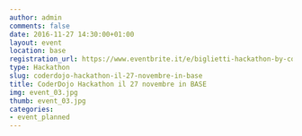 ```yaml
---
author: admin
comments: false
date: 2016-11-27 14:30:00+01:00
layout: event
location: base
registration_url: https://www.eventbrite.it/e/biglietti-hackathon-by-coderdojo-milano-base-milano-27-novembre-2016-28538434225
type: Hackathon
slug: coderdojo-hackathon-il-27-novembre-in-base
title: CoderDojo Hackathon il 27 novembre in BASE
img: event_03.jpg
thumb: event_03.jpg
categories:
- event_planned
---
```

